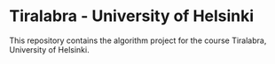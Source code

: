 # Tiralabra - University of Helsinki
This repository contains the algorithm project for the course Tiralabra, University of Helsinki.